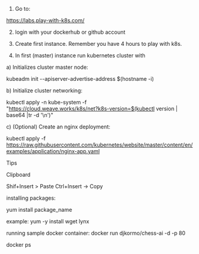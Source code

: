 1. Go to:

https://labs.play-with-k8s.com/

2. login with your dockerhub or github account



3. Create first instance.
Remember you have 4 hours to play with k8s.

4. In first (master) instance run kubernetes cluster with

 a) Initializes cluster master node:

 kubeadm init --apiserver-advertise-address $(hostname -i)


 b) Initialize cluster networking:

 kubectl apply -n kube-system -f \
    "https://cloud.weave.works/k8s/net?k8s-version=$(kubectl version | base64 |tr -d '\n')"


 c) (Optional) Create an nginx deployment:

 kubectl apply -f https://raw.githubusercontent.com/kubernetes/website/master/content/en/examples/application/nginx-app.yaml
 
 
 
Tips

Clipboard

Shif+Insert > Paste
Ctrl+Insert -> Copy

installing packages:

yum install package_name

example: yum -y install wget lynx  

running sample docker container:
docker run djkormo/chess-ai -d -p 80

docker ps 


